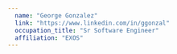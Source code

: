 ```yaml
---
  name: "George Gonzalez"
  link: "https://www.linkedin.com/in/ggonzal"
  occupation_title: "Sr Software Engineer"
  affiliation: "EXOS"
---
```

